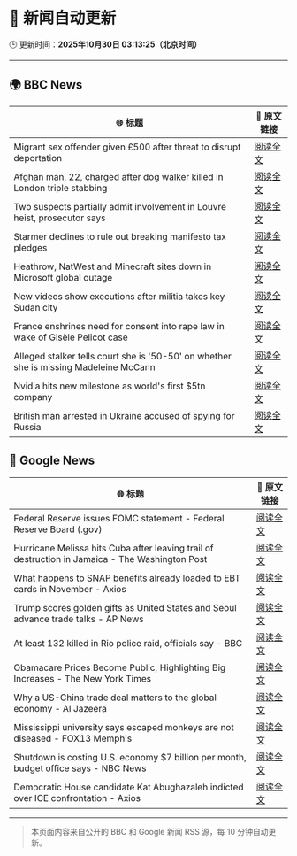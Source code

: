 # 🧠 新闻自动更新

🕒 更新时间：**2025年10月30日 03:13:25（北京时间）**

---

## 🌍 BBC News

| 🌐 标题 | 🔗 原文链接 |
|--------|-------------|
| Migrant sex offender given £500 after threat to disrupt deportation | [阅读全文](https://www.bbc.com/news/articles/cly9rxlvp85o?at_medium=RSS&at_campaign=rss) |
| Afghan man, 22, charged after dog walker killed in London triple stabbing | [阅读全文](https://www.bbc.com/news/articles/c2lp7wx740go?at_medium=RSS&at_campaign=rss) |
| Two suspects partially admit involvement in Louvre heist, prosecutor says | [阅读全文](https://www.bbc.com/news/articles/c77z607g14go?at_medium=RSS&at_campaign=rss) |
| Starmer declines to rule out breaking manifesto tax pledges | [阅读全文](https://www.bbc.com/news/articles/cz7p15z1y45o?at_medium=RSS&at_campaign=rss) |
| Heathrow, NatWest and Minecraft sites down in Microsoft global outage | [阅读全文](https://www.bbc.com/news/articles/c3rj45n4x5eo?at_medium=RSS&at_campaign=rss) |
| New videos show executions after militia takes key Sudan city | [阅读全文](https://www.bbc.com/news/articles/cd9kjw515pyo?at_medium=RSS&at_campaign=rss) |
| France enshrines need for consent into rape law in wake of Gisèle Pelicot case | [阅读全文](https://www.bbc.com/news/articles/ce9d3ldgg5vo?at_medium=RSS&at_campaign=rss) |
| Alleged stalker tells court she is '50-50' on whether she is missing Madeleine McCann | [阅读全文](https://www.bbc.com/news/articles/cx2dpvkr22lo?at_medium=RSS&at_campaign=rss) |
| Nvidia hits new milestone as world's first $5tn company | [阅读全文](https://www.bbc.com/news/articles/cp8e970vn5vo?at_medium=RSS&at_campaign=rss) |
| British man arrested in Ukraine accused of spying for Russia | [阅读全文](https://www.bbc.com/news/articles/c781z0wyzneo?at_medium=RSS&at_campaign=rss) |

## 📰 Google News

| 🌐 标题 | 🔗 原文链接 |
|--------|-------------|
| Federal Reserve issues FOMC statement - Federal Reserve Board (.gov) | [阅读全文](https://news.google.com/rss/articles/CBMigwFBVV95cUxNOW1DUkhDVkhuUUZ2QmVxeXpSTndTaXBBaHJ3eUZQTDdSMExJUzJseDBxSHR3Y3RVZ042OFdTd1N2SG5Vcmg1WEdlRHRyci02NWFfZElJUGc5RkEyMzZiREROdDNYclQ2b1NKVGlUYzg0WDJYUXF6bV80SlBBZ1BxZ1Ztbw?oc=5) |
| Hurricane Melissa hits Cuba after leaving trail of destruction in Jamaica - The Washington Post | [阅读全文](https://news.google.com/rss/articles/CBMikgFBVV95cUxPSkFLa3lSanJMWmlmS05kRURTeUFUZ2F6WjdYZzBsQUhxWFNJZ0VBaDlheGxoRkZram5qWUZaODVYSHY3TGlHMUxpbE5HVFRqYWNhZmRZQTYwU21nRU5yejI3dkdjMENfSzlvNVl3cFJuTWxoeWY2VTdwaUdsalQ2NFZmVEhnMVpBbnhGT3RXd3BwUQ?oc=5) |
| What happens to SNAP benefits already loaded to EBT cards in November - Axios | [阅读全文](https://news.google.com/rss/articles/CBMic0FVX3lxTE0xUE9HWDhPVTZIVHRaUjJJRWZJSDFXbm1kUDU5cC0zZWJyQUFWSTVwbzhHQUhDamptMXNYeVo2SXNtWlFKcjJNa1hSdWpycTNnUHhLNHpqOWJuNjViZGFSZTFnaUhRc0l4MW83XzNLaFhBSW8?oc=5) |
| Trump scores golden gifts as United States and Seoul advance trade talks - AP News | [阅读全文](https://news.google.com/rss/articles/CBMimwFBVV95cUxQZVladEl3YlJmZmNMN3NqNlRBMXJzTF9WRDdhcHpMWm0tX29lOTlmMDZLU2RfWmhJZXg3MGc0SzBTaThNUVpzUHFuMUVjRUc0bU9uaG0xVVNfQ0p4MUlCZjRaQWhCUGNmY09FQnJ6Tm5xeXdOaWhFTGFYbGxhTXZVeWROSm1PMDBIWFFBOFdGQjNkOEVMV05VYTFjdw?oc=5) |
| At least 132 killed in Rio police raid, officials say - BBC | [阅读全文](https://news.google.com/rss/articles/CBMiWkFVX3lxTE9kam9GMHVHeWpJdkRFVkZCZ0lZVmN4ejZyX281UjB0aUxubWxKV2FsODVPNTY1VTFvMDAwbHFGOFl5c1l2VlNtRmgyc0RtaTE4VFc2RlhnUEU4Z9IBX0FVX3lxTE00N0x1aENYaXA0ZjhST2F1ejIxbDB3Z0tndHRqVzNYOGZ6Rjh2dy1NTThmXy1qZy1EWUpyOXFyNU01OUxLYWlkUGhYNUNRdkVBekRZbk94S3RoT1VvRHJV?oc=5) |
| Obamacare Prices Become Public, Highlighting Big Increases - The New York Times | [阅读全文](https://news.google.com/rss/articles/CBMihwFBVV95cUxNSWNnNUhuT0NlakVFcTJmbVpnU0xmS0cwbEVNQUNRRXVubHRyU29IbWZRZVM4OXhFbm5Vb0JIaHZ4bVZqZzNqZExpVC1Sd2tUbTV1SVhVNW1LZjZwZGFDYkVncFgtWmZteFN3djlxMHNMWVE5MDR5LU5BbnJ5V0VoN1FHV09tX2s?oc=5) |
| Why a US-China trade deal matters to the global economy - Al Jazeera | [阅读全文](https://news.google.com/rss/articles/CBMiogFBVV95cUxNMGMzUkh6UENhZkJyNllvajhLdDc5WTg5OENZNDR1TlZUc1gyb280WVN1dGM5RGZraUt3Vk5KbVJydGJJZzJ5ZTR6ODBTekx1MXhKUnhEaUpCY056MjRoRjR1amJPUUhHZXVsZmVndTc3M1FiUnhsVkNXdEw3U0dzaXZtTXVhbUYyZEs1STBaOUI5cFdValBha2FpcnVzZWhsZ0HSAacBQVVfeXFMT2hxRDd6TmxpaWs5T25vSmlLelhiOW1oWmxnQUo0MFF6b3ZJbTVyNEpjSml2LTljQ0ZHWjRFc1FDRzFiUmc0M2MyOU9tc1puU1ExZTJSYzdaYkhoZXhhUU8yWDUwOFlSdXRKVXBJb3hFQXZfX3hEdVA0MkVOZ2VYelNZRFBHelR0dTFTcFhmVkU0LTN5ME5NOWdER3RlZ3FkRE5BR0hvUzA?oc=5) |
| Mississippi university says escaped monkeys are not diseased - FOX13 Memphis | [阅读全文](https://news.google.com/rss/articles/CBMi3AFBVV95cUxQWmNvZ3NwZWFXdzFOMkdRZU5wWVVxWTVhSFF3R1NVZ19Oa2VCeFhzamtUSkk2ZUxlS0ptSXdEOWVFcktPMlhUVTlySHM3YUFRR25Ea1FYaDVYNE9Ddl80dzRlY2FwcFVucWtjMmZNRUVhWXFmLTQ5M3lnbmFKMnkyc05aVjBmVWhvN19scktZdWlCQWJkaEFCMzVZa2VsZE5mRmhpYW5HZHhlSEMtQVZIeHJCSjhCU3EydTdPVS1JOUJzdldVRzl6V2dpN09BYmVVMmtuVEhadG4tSUI2?oc=5) |
| Shutdown is costing U.S. economy $7 billion per month, budget office says - NBC News | [阅读全文](https://news.google.com/rss/articles/CBMiogFBVV95cUxPc0ttZ290cWItUjNud3lhSVFPLUVuQVJCVGw4Z2JMVzJaalpfN1FPemJfQnl4ZnNBVUdaQlZNc3QyaW1EVHZOT0VPVzJvVEkxUlI3REN0V3BSUHQ1Zll1ZGpLUFpsUndPTExMdWczMUl3WFljb2NoSlhqenM2T0pWZzlvN2dONnNxQTZYU2hUM3pEdm9MUXRpMXVWR3NMeUNNQmfSAVZBVV95cUxPRmNLQXh1Zm0xT2VrcGtXYzNXa2pqNktiYVlpNjUtbFdtemJOSlRtWWVGZlpSMjVYSHFQMEpQeWhtNDJ4MGhmU3JOUFVobGdYU1hndENOdw?oc=5) |
| Democratic House candidate Kat Abughazaleh indicted over ICE confrontation - Axios | [阅读全文](https://news.google.com/rss/articles/CBMigwFBVV95cUxPV0VtYndnWjlUVG1JLWp1clQ2NXlwd2wwZkZVZFJqQmJncTMwVlBDQUpDX1V5eEVhVHZUb3l3blktVVJoYm1fMl9IMHYtUDYxRVY3TlY1U3A3a01uUlpkMmNiYm5qMWZMTW1DUEUzMGdZa1lINVJQM1FVX0hqM0hBdWUtNA?oc=5) |

---
> 本页面内容来自公开的 BBC 和 Google 新闻 RSS 源，每 10 分钟自动更新。